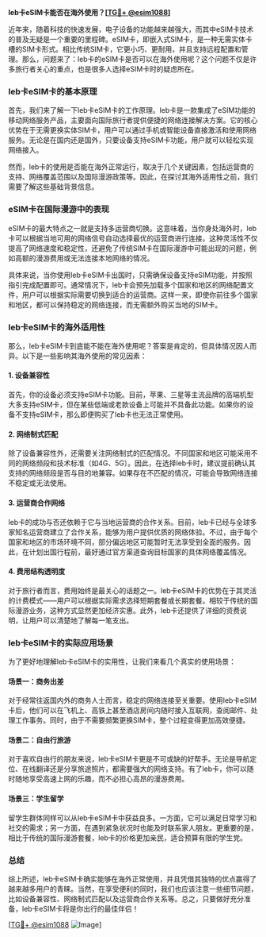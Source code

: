 **leb卡eSIM卡能否在海外使用？[[TG💪+ @esim1088](https://t.me/s/esim1088)]**

近年来，随着科技的快速发展，电子设备的功能越来越强大，而其中eSIM卡技术的普及无疑是一个重要的里程碑。eSIM卡，即嵌入式SIM卡，是一种无需实体卡槽的SIM卡形式。相比传统SIM卡，它更小巧、更耐用，并且支持远程配置和管理。那么，问题来了：leb卡的eSIM卡是否可以在海外使用呢？这个问题不仅是许多旅行者关心的重点，也是很多人选择eSIM卡时的疑虑所在。

### leb卡eSIM卡的基本原理

首先，我们来了解一下leb卡eSIM卡的工作原理。leb卡是一款集成了eSIM功能的移动网络服务产品，主要面向国际旅行者提供便捷的网络连接解决方案。它的核心优势在于无需更换实体SIM卡，用户可以通过手机或智能设备直接激活和使用网络服务。无论是在国内还是国外，只要设备支持eSIM卡功能，用户就可以轻松实现网络接入。

然而，leb卡的使用是否能在海外正常运行，取决于几个关键因素，包括运营商的支持、网络覆盖范围以及国际漫游政策等。因此，在探讨其海外适用性之前，我们需要了解这些基础背景信息。

### eSIM卡在国际漫游中的表现

eSIM卡的最大特点之一就是支持多运营商切换。这意味着，当你身处海外时，leb卡可以根据当地可用的网络信号自动选择最优的运营商进行连接。这种灵活性不仅提高了网络速度和稳定性，还避免了传统SIM卡在国际漫游中可能出现的问题，例如高额的漫游费用或无法连接本地网络的情况。

具体来说，当你使用leb卡eSIM卡出国时，只需确保设备支持eSIM功能，并按照指引完成配置即可。通常情况下，leb卡会预先加载多个国家和地区的网络配置文件，用户可以根据实际需要切换到适合的运营商。这样一来，即使你前往多个国家和地区，都可以保持稳定的网络连接，而无需额外购买当地的SIM卡。

### leb卡eSIM卡的海外适用性

那么，leb卡eSIM卡到底能不能在海外使用呢？答案是肯定的，但具体情况因人而异。以下是一些影响其海外使用的常见因素：

#### 1. 设备兼容性

首先，你的设备必须支持eSIM卡功能。目前，苹果、三星等主流品牌的高端机型大多支持eSIM卡，但在某些低端或老款设备上可能并不具备此功能。如果你的设备不支持eSIM卡，那么即便购买了leb卡也无法正常使用。

#### 2. 网络制式匹配

除了设备兼容性外，还需要关注网络制式的匹配情况。不同国家和地区可能采用不同的网络频段和技术标准（如4G、5G）。因此，在选择leb卡时，建议提前确认其支持的网络频段是否与目的地兼容。如果存在不匹配的情况，可能会导致网络连接不稳定或无法使用。

#### 3. 运营商合作网络

leb卡的成功与否还依赖于它与当地运营商的合作关系。目前，leb卡已经与全球多家知名运营商建立了合作关系，能够为用户提供优质的网络体验。不过，由于每个国家和地区的市场环境不同，部分偏远地区可能暂时无法享受到全面的服务。因此，在计划出国行程前，最好通过官方渠道查询目标国家的具体网络覆盖情况。

#### 4. 费用结构透明度

对于旅行者而言，费用始终是最关心的话题之一。leb卡eSIM卡的优势在于其灵活的计费模式——用户可以根据实际需求选择短期套餐或长期套餐。相较于传统的国际漫游业务，这种方式显然更加经济实惠。此外，leb卡还提供了详细的资费说明，让用户可以清楚地了解每一笔支出。

### leb卡eSIM卡的实际应用场景

为了更好地理解leb卡eSIM卡的实用性，让我们来看几个真实的使用场景：

#### 场景一：商务出差

对于经常往返国内外的商务人士而言，稳定的网络连接至关重要。使用leb卡eSIM卡后，他们可以在飞机上、高铁上甚至酒店房间内随时接入互联网，查阅邮件、处理工作事务。同时，由于不需要频繁更换SIM卡，整个过程变得更加高效便捷。

#### 场景二：自由行旅游

对于喜欢自由行的朋友来说，leb卡eSIM卡更是不可或缺的好帮手。无论是导航定位、在线翻译还是分享旅途照片，都需要强大的网络支持。有了leb卡，你可以随时随地享受高速上网的乐趣，而不必担心高昂的漫游费用。

#### 场景三：学生留学

留学生群体同样可以从leb卡eSIM卡中获益良多。一方面，它可以满足日常学习和社交的需求；另一方面，在遇到紧急状况时也能及时联系家人朋友。更重要的是，相比于传统的国际漫游套餐，leb卡的价格更加亲民，适合预算有限的学生党。

### 总结

综上所述，leb卡eSIM卡确实能够在海外正常使用，并且凭借其独特的优点赢得了越来越多用户的青睐。当然，在享受便利的同时，我们也应该注意一些细节问题，比如设备兼容性、网络制式匹配以及运营商合作关系等。总之，只要做好充分准备，leb卡eSIM卡将是你出行的最佳伴侣！

[[TG💪+ @esim1088](https://t.me/s/esim1088) ![Image](https://i.postimg.cc/4NQfJmqS/Snipaste-2025-05-13-00-14-12.png)]